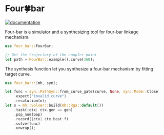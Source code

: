# Four🍀bar

[![documentation](https://docs.rs/four-bar/badge.svg)](https://docs.rs/four-bar)

Four-bar is a simulator and a synthesizing tool for four-bar linkage mechanism.

```rust
use four_bar::FourBar;

// Get the trajectory of the coupler point
let path = FourBar::example().curve(360);
```

The synthesis function let you synthesize a four-bar mechanism by fitting target curve.

```rust
use four_bar::{mh, syn};

let func = syn::PathSyn::from_curve_gate(curve, None, syn::Mode::Close)
    .expect("invalid curve")
    .resolution(n);
let s = mh::Solver::build(mh::Rga::default())
    .task(|ctx| ctx.gen == gen)
    .pop_num(pop)
    .record(|ctx| ctx.best_f)
    .solve(func)
    .unwrap();
```
